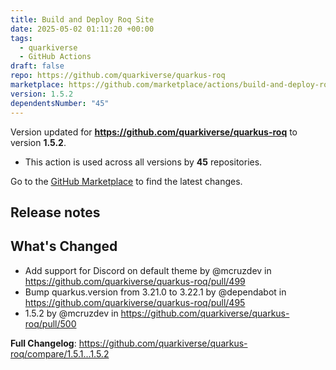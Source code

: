 ```yaml
---
title: Build and Deploy Roq Site
date: 2025-05-02 01:11:20 +00:00
tags:
  - quarkiverse
  - GitHub Actions
draft: false
repo: https://github.com/quarkiverse/quarkus-roq
marketplace: https://github.com/marketplace/actions/build-and-deploy-roq-site
version: 1.5.2
dependentsNumber: "45"
---
```



Version updated for **https://github.com/quarkiverse/quarkus-roq** to version **1.5.2**.
- This action is used across all versions by **45** repositories.

Go to the [GitHub Marketplace](https://github.com/marketplace/actions/build-and-deploy-roq-site) to find the latest changes.

## Release notes

## What's Changed
* Add support for Discord on default theme by @mcruzdev in https://github.com/quarkiverse/quarkus-roq/pull/499
* Bump quarkus.version from 3.21.0 to 3.22.1 by @dependabot in https://github.com/quarkiverse/quarkus-roq/pull/495
* 1.5.2 by @mcruzdev in https://github.com/quarkiverse/quarkus-roq/pull/500


**Full Changelog**: https://github.com/quarkiverse/quarkus-roq/compare/1.5.1...1.5.2
